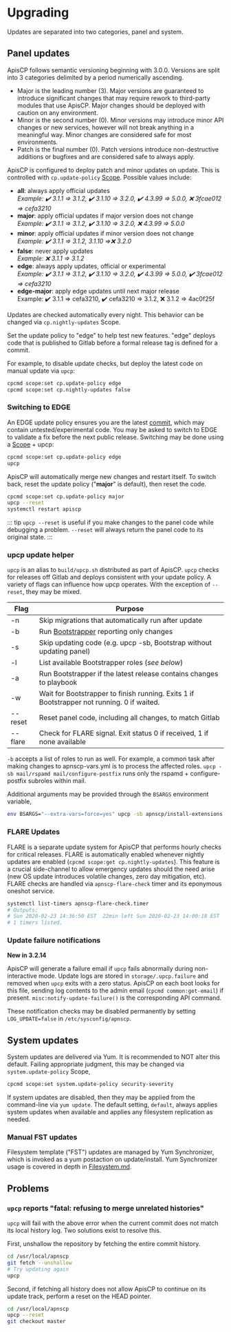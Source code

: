# Upgrading

Updates are separated into two categories, panel and system.

## Panel updates

ApisCP follows semantic versioning beginning with 3.0.0. Versions are split into 3 categories delimited by a period numerically ascending.

* Major is the leading number (3). Major versions are guaranteed to introduce significant changes that may require rework to third-party modules that use ApisCP. Major changes should be deployed with caution on any environment.
* Minor is the second number (0). Minor versions may introduce minor API changes or new services, however will not break anything in a meaningful way. Minor changes are considered safe for most environments.
* Patch is the final number (0). Patch versions introduce non-destructive additions or bugfixes and are considered safe to always apply.

ApisCP is configured to deploy patch and minor updates on update. This is controlled with `cp.update-policy` [Scope](admin/Scopes.md). Possible values include:

- **all**: always apply official updates  
    *Example: ✔️ 3.1.1 => 3.1.2, ✔️ 3.1.10 => 3.2.0, ✔️ 4.3.99 => 5.0.0, ❌ 3fcae012 => cefa3210*
- **major**: apply official updates if major version does not change  
    *Example: ✔️ 3.1.1 => 3.1.2, ✔️ 3.1.10 => 3.2.0, ❌ 4.3.99 => 5.0.0*
- **minor**: apply official updates if minor version does not change  
    *Example: ✔️ 3.1.1 => 3.1.2, 3.1.10 =>❌ 3.2.0*
- **false**: never apply updates  
    *Example: ❌ 3.1.1 => 3.1.2*
- **edge**: always apply updates, official or experimental  
    *Example: ✔️ 3.1.1 => 3.1.2, ✔️ 3.1.10 => 3.2.0, ✔️ 4.3.99 => 5.0.0, ✔️ 3fcae012 => cefa3210*
- **edge-major**: apply edge updates until next major release  
    Example: ✔️ 3.1.1 => cefa3210, ✔️ cefa3210 => 3.1.2, ❌ 3.1.2 => 4ac0f25f

Updates are checked automatically every night. This behavior can be changed via `cp.nightly-updates` Scope.

Set the update policy to "edge" to help test new features. "edge" deploys code that is published to Gitlab before a formal release tag is defined for a commit.

For example, to disable update checks, but deploy the latest code on manual update via `upcp`:

```bash
cpcmd scope:set cp.update-policy edge
cpcmd scope:set cp.nightly-updates false
```

### Switching to EDGE

An EDGE update policy ensures you are the latest [commit](https://gitlab.com/apisnetworks/apnscp/-/commits/master), which may contain untested/experimental code. You may be asked to switch to EDGE to validate a fix before the next public release. Switching may be done using a [Scope](admin/Scopes) + upcp:

```bash
cpcmd scope:set cp.update-policy edge
upcp
```

ApisCP will automatically merge new changes and restart itself. To switch back, reset the update policy ("**major**" is default), then reset the code.

```bash
cpcmd scope:set cp.update-policy major
upcp --reset
systemctl restart apiscp
```

::: tip
`upcp --reset` is useful if you make changes to the panel code while debugging a problem. `--reset` will always return the panel code to its original state.
:::

### upcp update helper

`upcp` is an alias to `build/upcp.sh` distributed as part of ApisCP. `upcp` checks for releases off Gitlab and deploys consistent with your update policy. A variety of flags can influence how upcp operates. With the exception of `--reset`, they may be mixed.

| Flag    | Purpose                                                      |
| ------- | ------------------------------------------------------------ |
| -n      | Skip migrations that automatically run after update          |
| -b      | Run [Bootstrapper](https://github.com/apisnetworks/apnscp-bootstrapper) reporting only changes |
| -s      | Skip updating code (e.g. upcp -sb, Bootstrap without updating panel) |
| -l      | List available Bootstrapper roles (*see below*) |
| -a      | Run Bootstrapper if the latest release contains changes to playbook |
| -w      | Wait for Bootstrapper to finish running. Exits 1 if Bootstrapper not running. 0 if waited. |
| --reset | Reset panel code, including all changes, to match Gitlab     |
| --flare   | Check for FLARE signal. Exit status 0 if received, 1 if none available |

`-b` accepts a list of roles to run as well. For example, a common task after making changes to apnscp-vars.yml is to process the affected roles. `upcp -sb mail/rspamd mail/configure-postfix`  runs only the rspamd + configure-postfix subroles within mail.

Additional arguments may be provided through the `BSARGS` environment variable,

```bash
env BSARGS="--extra-vars=force=yes" upcp -sb apnscp/install-extensions
```

### FLARE Updates

FLARE is a separate update system for ApisCP that performs hourly checks for critical releases. FLARE is automatically enabled whenever nightly updates are enabled (`cpcmd scope:get cp.nightly-updates`). This feature is a crucial side-channel to allow emergency updates should the need arise (new OS update introduces volatile changes, zero day mitigation, etc). FLARE checks are handled via `apnscp-flare-check` timer and its eponymous oneshot service.

```bash
systemctl list-timers apnscp-flare-check.timer
# Outputs:
# Sun 2020-02-23 14:36:50 EST  22min left Sun 2020-02-23 14:00:18 EST  14min ago apnscp-flare-check.timer apnscp-flare-check.service
# 1 timers listed.
```

### Update failure notifications
**New in 3.2.14**

ApisCP will generate a failure email if `upcp` fails abnormally during non-interactive mode. Update logs are stored in `storage/.upcp.failure` and removed when `upcp` exits with a zero status. ApisCP on each boot looks for this file, sending log contents to the admin email (`cpcmd common:get-email`) if present. `misc:notify-update-failure()` is the corresponding API command.

These notification checks may be disabled permanently by setting `LOG_UPDATE=false` in `/etc/sysconfig/apnscp`.

## System updates

System updates are delivered via Yum. It is recommended to NOT alter this default. Failing appropriate judgment, this may be changed via `system.update-policy` Scope,

```bash
cpcmd scope:set system.update-policy security-severity
```

If system updates are disabled, then they may be applied from the command-line via `yum update`. The default setting, `default`, always applies system updates when available and applies any filesystem replication as needed.

### Manual FST updates

Filesystem template ("FST") updates are managed by Yum Synchronizer, which is invoked as a yum postaction on update/install. Yum Synchronizer usage is covered in depth in [Filesystem.md](admin/Filesystem.md).

## Problems
### `upcp` reports "fatal: refusing to merge unrelated histories"
`upcp` will fail with the above error when the current commit does not match its local history log. Two solutions exist to resolve this.

First, unshallow the repository by fetching the entire commit history.

```bash
cd /usr/local/apnscp
git fetch --unshallow
# Try updating again
upcp
```

Second, if fetching all history does not allow ApisCP to continue on its update track, perform a reset on the HEAD pointer.

```bash
cd /usr/local/apnscp
upcp --reset
git checkout master
```